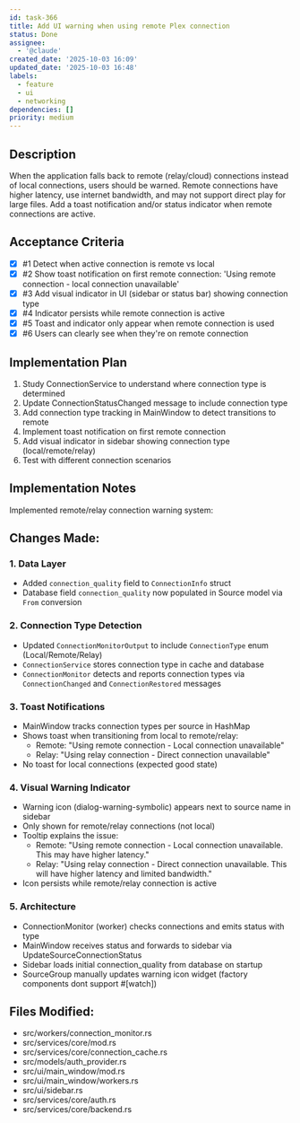 ```yaml
---
id: task-366
title: Add UI warning when using remote Plex connection
status: Done
assignee:
  - '@claude'
created_date: '2025-10-03 16:09'
updated_date: '2025-10-03 16:48'
labels:
  - feature
  - ui
  - networking
dependencies: []
priority: medium
---
```


## Description

When the application falls back to remote (relay/cloud) connections instead of local connections, users should be warned. Remote connections have higher latency, use internet bandwidth, and may not support direct play for large files. Add a toast notification and/or status indicator when remote connections are active.

## Acceptance Criteria
<!-- AC:BEGIN -->
- [x] #1 Detect when active connection is remote vs local
- [x] #2 Show toast notification on first remote connection: 'Using remote connection - local connection unavailable'
- [x] #3 Add visual indicator in UI (sidebar or status bar) showing connection type
- [x] #4 Indicator persists while remote connection is active
- [x] #5 Toast and indicator only appear when remote connection is used
- [x] #6 Users can clearly see when they're on remote connection
<!-- AC:END -->


## Implementation Plan

1. Study ConnectionService to understand where connection type is determined
2. Update ConnectionStatusChanged message to include connection type
3. Add connection type tracking in MainWindow to detect transitions to remote
4. Implement toast notification on first remote connection
5. Add visual indicator in sidebar showing connection type (local/remote/relay)
6. Test with different connection scenarios


## Implementation Notes

Implemented remote/relay connection warning system:

## Changes Made:

### 1. Data Layer
- Added `connection_quality` field to `ConnectionInfo` struct
- Database field `connection_quality` now populated in Source model via `From` conversion

### 2. Connection Type Detection
- Updated `ConnectionMonitorOutput` to include `ConnectionType` enum (Local/Remote/Relay)
- `ConnectionService` stores connection type in cache and database
- `ConnectionMonitor` detects and reports connection types via `ConnectionChanged` and `ConnectionRestored` messages

### 3. Toast Notifications
- MainWindow tracks connection types per source in HashMap
- Shows toast when transitioning from local to remote/relay:
  - Remote: "Using remote connection - Local connection unavailable"
  - Relay: "Using relay connection - Direct connection unavailable"
- No toast for local connections (expected good state)

### 4. Visual Warning Indicator
- Warning icon (dialog-warning-symbolic) appears next to source name in sidebar
- Only shown for remote/relay connections (not local)
- Tooltip explains the issue:
  - Remote: "Using remote connection - Local connection unavailable. This may have higher latency."
  - Relay: "Using relay connection - Direct connection unavailable. This will have higher latency and limited bandwidth."
- Icon persists while remote/relay connection is active

### 5. Architecture
- ConnectionMonitor (worker) checks connections and emits status with type
- MainWindow receives status and forwards to sidebar via UpdateSourceConnectionStatus
- Sidebar loads initial connection_quality from database on startup
- SourceGroup manually updates warning icon widget (factory components dont support #[watch])

## Files Modified:
- src/workers/connection_monitor.rs
- src/services/core/mod.rs
- src/services/core/connection_cache.rs
- src/models/auth_provider.rs
- src/ui/main_window/mod.rs
- src/ui/main_window/workers.rs
- src/ui/sidebar.rs
- src/services/core/auth.rs
- src/services/core/backend.rs
